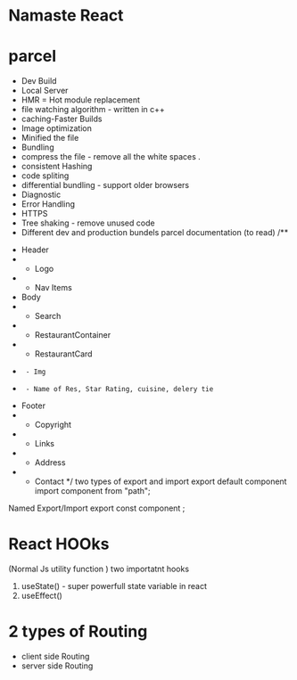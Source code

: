 # Namaste React

# parcel
- Dev Build
- Local Server
- HMR = Hot module replacement
- file watching algorithm - written in c++
- caching-Faster Builds
- Image optimization 
- Minified the file 
- Bundling 
- compress the file - remove all the white spaces .
- consistent Hashing
- code spliting 
- differential bundling - support older browsers 
- Diagnostic 
- Error Handling
- HTTPS
- Tree shaking - remove unused code 
- Different dev and production bundels 
parcel documentation (to read)
/**
 * Header
 *  - Logo
 *  - Nav Items
 * Body
 *  - Search
 *  - RestaurantContainer
 *    - RestaurantCard
 *      - Img
 *      - Name of Res, Star Rating, cuisine, delery tie
 * Footer
 *  - Copyright
 *  - Links
 *  - Address
 *  - Contact
 */
 two types of export and import 
 export default component 
 import component  from "path";

 Named Export/Import 
 export const component ;
 
 # React HOOks 
 (Normal Js utility function )
 two importatnt hooks 
 1. useState() - super powerfull  state variable in react
 2. useEffect()
 # 2 types of Routing 
 - client side Routing 
 - server side Routing 